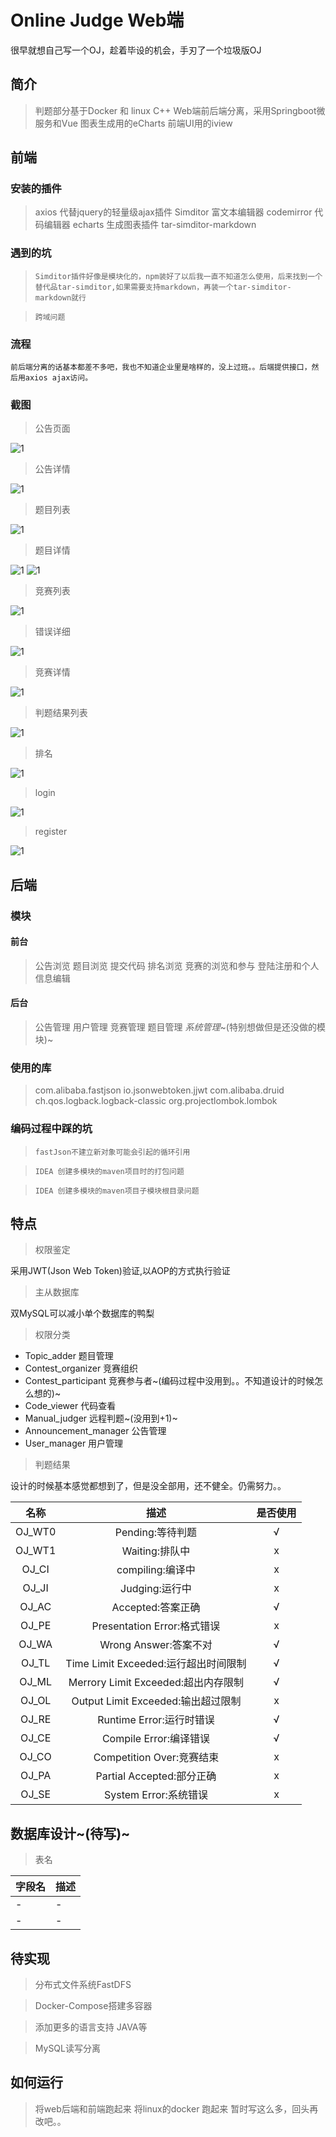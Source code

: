 
# Online Judge Web端

很早就想自己写一个OJ，趁着毕设的机会，手刃了一个垃圾版OJ
## 简介
> 判题部分基于Docker 和 linux C++
Web端前后端分离，采用Springboot微服务和Vue
图表生成用的eCharts
前端UI用的iview

## 前端
### 安装的插件
>axios 代替jquery的轻量级ajax插件
Simditor 富文本编辑器
codemirror 代码编辑器
echarts 生成图表插件
tar-simditor-markdown
### 遇到的坑
>`Simditor插件好像是模块化的，npm装好了以后我一直不知道怎么使用，后来找到一个替代品tar-simditor,如果需要支持markdown，再装一个tar-simditor-markdown就行`

>`跨域问题`
### 流程
`前后端分离的话基本都差不多吧，我也不知道企业里是啥样的，没上过班。。后端提供接口，然后用axios ajax访问。`

### 截图
>公告页面

![1](images/1562057214898fEt01.png)

>公告详情

![1](images/1562057230123Iyjw2.png)

>题目列表

![1](images/1562057237497mWYX3.png)

>题目详情

![1](images/1562057244925agDR4.png)
![1](images/1562057253793yw1S5.png)

>竞赛列表

![1](images/1562057265204r0ni6.png)

>错误详细

![1](images/1562057271076nUXQ7.png)

>竞赛详情

![1](images/1562057276895aLSV8.png)

>判题结果列表

![1](images/1562057282271y3xl9.png)

>排名

![1](images/1562057287822Z7WJ10.png)

>login

![1](images/1562057295353qOOy11.png)

>register

![1](images/1562057300474RQ4r12.png)
## 后端
### 模块
#### 前台
>公告浏览
题目浏览
提交代码
排名浏览
竞赛的浏览和参与
登陆注册和个人信息编辑
#### 后台
>公告管理
用户管理
竞赛管理
题目管理
_系统管理_~(特别想做但是还没做的模块)~
### 使用的库
>com.alibaba.fastjson
io.jsonwebtoken.jjwt
com.alibaba.druid
ch.qos.logback.logback-classic
org.projectlombok.lombok
### 编码过程中踩的坑
>`fastJson不建立新对象可能会引起的循环引用`

>`IDEA 创建多模块的maven项目时的打包问题`

>`IDEA 创建多模块的maven项目子模块根目录问题`
## 特点
>权限鉴定

采用JWT(Json Web Token)验证,以AOP的方式执行验证
>主从数据库

双MySQL可以减小单个数据库的鸭梨

>权限分类

+ Topic_adder 题目管理
+ Contest_organizer 竞赛组织
+ Contest_participant 竞赛参与者~(编码过程中没用到。。不知道设计的时候怎么想的)~
+ Code_viewer 代码查看
+ Manual_judger 远程判题~(没用到+1)~
+ Announcement_manager  公告管理
+ User_manager 用户管理

>判题结果

设计的时候基本感觉都想到了，但是没全部用，还不健全。仍需努力。。

|名称|描述|是否使用|
|:------:|:------:|:------:|
|OJ_WT0|Pending:等待判题|√|
|OJ_WT1|Waiting:排队中|x|
|OJ_CI|compiling:编译中|x|
|OJ_JI|Judging:运行中|x|
|OJ_AC|Accepted:答案正确|√|
|OJ_PE|Presentation Error:格式错误|x|
|OJ_WA|Wrong Answer:答案不对|√|
|OJ_TL|Time Limit Exceeded:运行超出时间限制|√|
|OJ_ML|Merrory Limit Exceeded:超出内存限制|√|
|OJ_OL|Output Limit Exceeded:输出超过限制|x|
|OJ_RE|Runtime Error:运行时错误|√|
|OJ_CE|Compile Error:编译错误|√|
|OJ_CO|Competition Over:竞赛结束|x|
|OJ_PA|Partial Accepted:部分正确|x|
|OJ_SE|System Error:系统错误|x|
## 数据库设计~(待写)~
>表名

|字段名|描述|
|------|---|
|-|-|
|-|-|


## 待实现
> 分布式文件系统FastDFS

>Docker-Compose搭建多容器

>添加更多的语言支持 JAVA等

>MySQL读写分离

## 如何运行
>将web后端和前端跑起来
>将linux的docker 跑起来
暂时写这么多，回头再改吧。。
